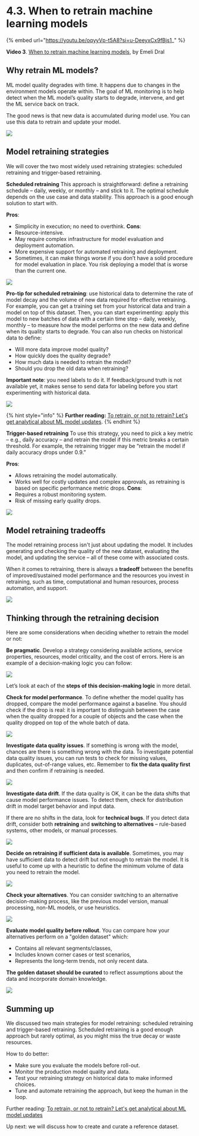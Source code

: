 # 4.3. When to retrain machine learning models

{% embed url="https://youtu.be/oqyyVp-t5A8?si=u-DeeyxCx9fBjs1_" %}

**Video 3**. [When to retrain machine learning models](https://youtu.be/oqyyVp-t5A8?si=u-DeeyxCx9fBjs1_), by Emeli Dral

## Why retrain ML models?

ML model quality degrades with time. It happens due to changes in the environment models operate within. The goal of ML monitoring is to help detect when the ML model’s quality starts to degrade, intervene, and get the ML service back on track. 

The good news is that new data is accumulated during model use. You can use this data to retrain and update your model.

![](<../../../images/2023110\_course\_module4\_fin.042-min.png>)

## Model retraining strategies

We will cover the two most widely used retraining strategies: scheduled retraining and trigger-based retraining. 

**Scheduled retraining**
This approach is straightforward: define a retraining schedule – daily, weekly, or monthly – and stick to it. The optimal schedule depends on the use case and data stability. This approach is a good enough solution to start with. 

**Pros**: 
* Simplicity in execution; no need to overthink.
**Cons**: 
* Resource-intensive. 
* May require complex infrastructure for model evaluation and deployment automation.
* More expensive support for automated retraining and deployment.
* Sometimes, it can make things worse if you don’t have a solid procedure for model evaluation in place. You risk deploying a model that is worse than the current one. 

![](<../../../images/2023110\_course\_module4\_fin.045-min.png>)

**Pro-tip for scheduled retraining**: use historical data to determine the rate of model decay and the volume of new data required for effective retraining. For example, you can get a training set from your historical data and train a model on top of this dataset. Then, you can start experimenting: apply this model to new batches of data with a certain time step – daily, weekly, monthly – to measure how the model performs on the new data and define when its quality starts to degrade. You can also run checks on historical data to define:
* Will more data improve model quality?
* How quickly does the quality degrade?
* How much data is needed to retrain the model?
* Should you drop the old data when retraining?

**Important note**: you need labels to do it. If feedback/ground truth is not available yet, it makes sense to send data for labeling before you start experimenting with historical data. 

![](<../../../images/2023110\_course\_module4\_fin.046-min.png>)

{% hint style="info" %}
**Further reading:** [To retrain, or not to retrain? Let's get analytical about ML model updates](https://www.evidentlyai.com/blog/retrain-or-not-retrain).
{% endhint %}

**Trigger-based retraining**
To use this strategy, you need to pick a key metric – e.g., daily accuracy – and retrain the model if this metric breaks a certain threshold. For example, the retraining trigger may be “retrain the model if daily accuracy drops under 0.9.”

**Pros**: 
* Allows retraining the model automatically. 
* Works well for costly updates and complex approvals, as retraining is based on specific performance metric drops.
**Cons**: 
* Requires a robust monitoring system. 
* Risk of missing early quality drops.

![](<../../../images/2023110\_course\_module4\_fin.048-min.png>)

## Model retraining tradeoffs

The model retraining process isn't just about updating the model. It includes generating and checking the quality of the new dataset, evaluating the model, and updating the service – all of these come with associated costs.

When it comes to retraining, there is always a **tradeoff** between the benefits of improved/sustained model performance and the resources you invest in retraining, such as time, computational and human resources, process automation, and support. 

![](<../../../images/2023110\_course\_module4\_fin.050-min.png>)

## Thinking through the retraining decision

Here are some considerations when deciding whether to retrain the model or not:

**Be pragmatic**. Develop a strategy considering available actions, service properties, resources, model criticality, and the cost of errors. Here is an example of a decision-making logic you can follow: 

![](<../../../images/2023110\_course\_module4\_fin.054-min.png>)

Let’s look at each of the **steps of this decision-making logic** in more detail.

**Check for model performance**. To define whether the model quality has dropped, compare the model performance against a baseline. You should check if the drop is real: it is important to distinguish between the case when the quality dropped for a couple of objects and the case when the quality dropped on top of the whole batch of data.

![](<../../../images/2023110\_course\_module4\_fin.055-min.png>)

**Investigate data quality issues**. If something is wrong with the model, chances are there is something wrong with the data. To investigate potential data quality issues, you can run tests to check for missing values, duplicates, out-of-range values, etc. Remember to **fix the data quality first** and then confirm if retraining is needed. 

![](<../../../images/2023110\_course\_module4\_fin.056-min.png>)

**Investigate data drift**. If the data quality is OK, it can be the data shifts that cause model performance issues. To detect them, check for distribution drift in model target behavior and input data.

If there are no shifts in the data, look for **technical bugs**. If you detect data drift, consider both **retraining** and **switching to alternatives** – rule-based systems, other models, or manual processes. 

![](<../../../images/2023110\_course\_module4\_fin.057-min.png>)

**Decide on retraining if sufficient data is available**. Sometimes, you may have sufficient data to detect drift but not enough to retrain the model. It is useful to come up with a heuristic to define the minimum volume of data you need to retrain the model. 

![](<../../../images/2023110\_course\_module4\_fin.058-min.png>)

**Check your alternatives**. You can consider switching to an alternative decision-making process, like the previous model version, manual processing, non-ML models, or use heuristics.

![](<../../../images/2023110\_course\_module4\_fin.059-min.png>)

**Evaluate model quality before rollout**. You can compare how your alternatives perform on a "golden dataset" which:
* Contains all relevant segments/classes,
* Includes known corner cases or test scenarios,
* Represents the long-term trends, not only recent data.

**The golden dataset should be curated** to reflect assumptions about the data and incorporate domain knowledge. 

![](<../../../images/2023110\_course\_module4\_fin.060-min.png>)

## Summing up

We discussed two main strategies for model retraining: scheduled retraining and trigger-based retraining. Scheduled retraining is a good enough approach but rarely optimal, as you might miss the true decay or waste resources.

How to do better:
* Make sure you evaluate the models before roll-out. 
* Monitor the production model quality and data.
* Test your retraining strategy on historical data to make informed choices.
* Tune and automate retraining the approach, but keep the human in the loop. 

Further reading: [To retrain, or not to retrain? Let's get analytical about ML model updates](https://www.evidentlyai.com/blog/retrain-or-not-retrain)

Up next: we will discuss how to create and curate a reference dataset. 
